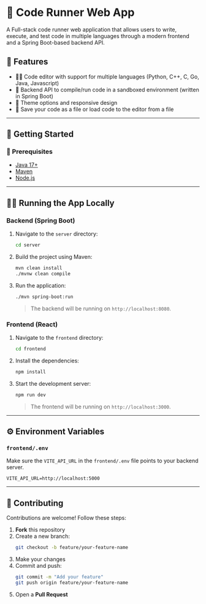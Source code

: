# 🧠 Code Runner Web App

A Full-stack code runner web application that allows users to write, execute, and test code in multiple languages through a modern frontend and a Spring Boot-based backend API.

## 🚀 Features

* 🧑‍💻 Code editor with support for multiple languages (Python, C++, C, Go, Java, Javascript)
* 📡 Backend API to compile/run code in a sandboxed environment (written in Spring Boot)
* 🎨 Theme options and responsive design
* 📄 Save your code as a file or load code to the editor from a file
---

## 💪 Getting Started

### 🔧 Prerequisites

* [Java 17+](https://www.oracle.com/java/technologies/downloads/)
* [Maven](https://maven.apache.org/download.cgi)
* [Node.js](https://nodejs.org/en/download/)

---

## 🏃‍♂️ Running the App Locally

### Backend (Spring Boot)

1.  Navigate to the `server` directory:
    ```bash
    cd server
    ```
2.  Build the project using Maven:
    ```bash
    mvn clean install
    ./mvnw clean compile
    ```
3.  Run the application:
    ```bash
    ./mvn spring-boot:run
    ```
    > The backend will be running on `http://localhost:8080`.

### Frontend (React)

1.  Navigate to the `frontend` directory:
    ```bash
    cd frontend
    ```
2.  Install the dependencies:
    ```bash
    npm install
    ```
3.  Start the development server:
    ```bash
    npm run dev
    ```
    > The frontend will be running on `http://localhost:3000`.

---

## ⚙️ Environment Variables

### `frontend/.env`

Make sure the `VITE_API_URL` in the `frontend/.env` file points to your backend server.

```env
VITE_API_URL=http://localhost:5000
```

---

## 👥 Contributing

Contributions are welcome! Follow these steps:

1.  **Fork** this repository
2.  Create a new branch:
    ```bash
    git checkout -b feature/your-feature-name
    ```
3.  Make your changes
4.  Commit and push:
    ```bash
    git commit -m "Add your feature"
    git push origin feature/your-feature-name
    ```
5.  Open a **Pull Request**
